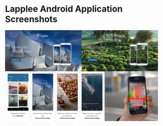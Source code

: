 <h1>Lapplee Android Application Screenshots</h1>
<p><img src="1.jpg" alt="Lapplee Android Application Screenshots"/></p>
